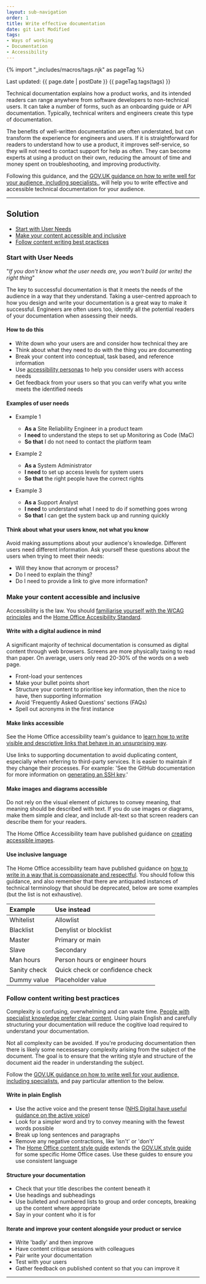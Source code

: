 ```yaml
---
layout: sub-navigation
order: 1
title: Write effective documentation
date: git Last Modified
tags:
- Ways of working
- Documentation
- Accessibility
---
```


{% import "_includes/macros/tags.njk" as pageTag %}

Last updated: {{ page.date | postDate }}
{{ pageTag.tags(tags)  }}

Technical documentation explains how a product works, and its intended readers can range anywhere from software developers to non-technical users. It can take a number of forms, such as an onboarding guide or API documentation. Typically, technical writers and engineers create this type of documentation.

The benefits of well-written documentation are often understated, but can transform the experience for engineers and users. If it is straightforward for readers to understand how to use a product, it improves self-service, so they will not need to contact support for help as often. They can become experts at using a product on their own, reducing the amount of time and money spent on troubleshooting, and improving productivity.

Following this guidance, and the [GOV.UK guidance on how to write well for your audience, including specialists.](https://www.gov.uk/guidance/content-design/writing-for-gov-uk), will help you to write effective and accessible technical documentation for your audience.

---

## Solution

- [Start with User Needs](#start-with-user-needs)
- [Make your content accessible and inclusive](#make-your-content-accessible-and-inclusive)
- [Follow content writing best practices](#follow-content-writing-best-practices)

### Start with User Needs

"_If you don't know what the user needs are, you won't build (or write) the right thing_"

The key to successful documentation is that it meets the needs of the audience in a way that they understand. Taking a user-centred approach to how you design and write your documentation is a great way to make it successful. Engineers are often users too, identify all the potential readers of your documentation when assessing their needs.

#### How to do this

- Write down who your users are and consider how technical they are
- Think about what they need to do with the thing you are documenting
- Break your content into conceptual, task based, and reference information
- Use [accessibility personas](https://alphagov.github.io/accessibility-personas/) to help you consider users with access needs
- Get feedback from your users so that you can verify what you write meets the identified needs

#### Examples of user needs

- Example 1 
  - **As a** Site Reliability Engineer in a product team
  - **I need** to understand the steps to set up Monitoring as Code (MaC)
  - **So that** I do not need to contact the platform team
    
- Example 2
  - **As a** System Administrator
  - **I need** to set up access levels for system users
  - **So that** the right people have the correct rights
    
- Example 3
  - **As a** Support Analyst
  - **I need** to understand what I need to do if something goes wrong
  - **So that** I can get the system back up and running quickly

#### Think about what your users know, not what you know

Avoid making assumptions about your audience's knowledge. Different users need different information. Ask yourself these questions about the users when trying to meet their needs:

- Will they know that acronym or process?
- Do I need to explain the thing?
- Do I need to provide a link to give more information?

### Make your content accessible and inclusive

Accessibility is the law. You should  [familiarise yourself with the WCAG principles](https://www.gov.uk/service-manual/helping-people-to-use-your-service/understanding-wcag) and the [Home Office Accesibility Standard](https://design.homeoffice.gov.uk/accessibility/standard).

#### Write with a digital audience in mind

A significant majority of technical documentation is consumed as digital content through web browsers. Screens are more physically taxing to read than paper. On average, users only read 20-30% of the words on a web page.

- Front-load your sentences
- Make your bullet points short
- Structure your content to prioritise key information, then the nice to have, then supporting information
- Avoid 'Frequently Asked Questions' sections (FAQs)
- Spell out acronyms in the first instance

#### Make links accessible

See the Home Office accessibility team's guidance to [learn how to write visible and descriptive links that behave in an unsurprising way](https://design.homeoffice.gov.uk/accessibility/links).

Use links to supporting documentation to avoid duplicating content, especially when referring to third-party services. It is easier to maintain if they change their processes. For example: 'See the GitHub documentation for more information on [generating an SSH key](https://docs.github.com/en/authentication/connecting-to-github-with-ssh/generating-a-new-ssh-key-and-adding-it-to-the-ssh-agent).'

#### Make images and diagrams accessible

Do not rely on the visual element of pictures to convey meaning, that meaning should be described with text. If you do use images or diagrams, make them simple and clear, and include alt-text so that screen readers can describe them for your readers.

The Home Office Accessibility team have published guidance on [creating accessible images](https://design.homeoffice.gov.uk/accessibility/images).

#### Use inclusive language

The Home Office accessibility team have published guidance on [how to write in a way that is compassionate and respectful](https://design.homeoffice.gov.uk/accessibility/inclusive-language). You should follow this guidance, and also remember that there are antiquated instances of technical terminology that should be deprecated, below are some examples (but the list is not exhaustive).

| Example | Use instead |
|:---|:---|
| Whitelist | Allowlist |
| Blacklist | Denylist or blocklist |
| Master | Primary or main |
| Slave | Secondary |
| Man hours | Person hours or engineer hours |
| Sanity check | Quick check or confidence check |
| Dummy value | Placeholder value |

### Follow content writing best practices

Complexity is confusing, overwhelming and can waste time. [People with specialist knowledge prefer clear content](https://gds.blog.gov.uk/2014/02/17/guest-post-clarity-is-king-the-evidence-that-reveals-the-desperate-need-to-re-think-the-way-we-write/). Using plain English and carefully structuring your documentation will reduce the cogitive load required to understand your documentation.

Not all complexity can be avoided. If you're producing documentation then there is likely some necessesary complexity arising from the subject of the document. The goal is to ensure that the writing style and structure of the document aid the reader in understanding the subject.

Follow the [GOV.UK guidance on how to write well for your audience, including specialists](https://www.gov.uk/guidance/content-design/writing-for-gov-uk), and pay particular attention to the below.

#### Write in plain English

- Use the active voice and the present tense ([NHS Digital have useful guidance on the active voice](https://digital.nhs.uk/about-nhs-digital/corporate-information-and-documents/our-style-guidelines/content-style-guide/a-to-z-of-writing#active,-passive))
- Look for a simpler word and try to convey meaning with the fewest words possible
- Break up long sentences and paragraphs
- Remove any negative contractions, like 'isn't' or 'don't'
- The [Home Office content style guide](https://design.homeoffice.gov.uk/content-style-guide) extends the [GOV.UK style guide](https://www.gov.uk/guidance/style-guide) for some specific Home Office cases. Use these guides to ensure you use consistent language

#### Structure your documentation

- Check that your title describes the content beneath it
- Use headings and subheadings
- Use bulleted and numbered lists to group and order concepts, breaking up the content where appropriate
- Say in your content who it is for

#### Iterate and improve your content alongside your product or service

- Write 'badly' and then improve
- Have content critique sessions with colleagues
- Pair write your documentation
- Test with your users
- Gather feedback on published content so that you can improve it

---
